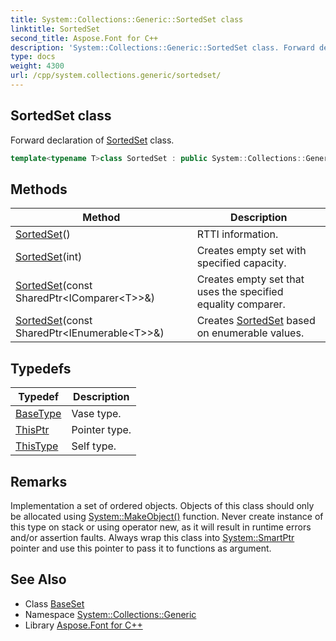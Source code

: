 ```yaml
---
title: System::Collections::Generic::SortedSet class
linktitle: SortedSet
second_title: Aspose.Font for C++
description: 'System::Collections::Generic::SortedSet class. Forward declaration of SortedSet class in C++.'
type: docs
weight: 4300
url: /cpp/system.collections.generic/sortedset/
---
```

## SortedSet class


Forward declaration of [SortedSet](./) class.

```cpp
template<typename T>class SortedSet : public System::Collections::Generic::BaseSet<T, std::set<T, ComparerAdapter<T>, System::Details::CollectionHelpers::ContainerPointerMode<T>::allocator_type>>
```

## Methods

| Method | Description |
| --- | --- |
| [SortedSet](./sortedset/)() | RTTI information. |
| [SortedSet](./sortedset/)(int) | Creates empty set with specified capacity. |
| [SortedSet](./sortedset/)(const SharedPtr\<IComparer\<T\>\>\&) | Creates empty set that uses the specified equality comparer. |
| [SortedSet](./sortedset/)(const SharedPtr\<IEnumerable\<T\>\>\&) | Creates [SortedSet](./) based on enumerable values. |
## Typedefs

| Typedef | Description |
| --- | --- |
| [BaseType](./basetype/) | Vase type. |
| [ThisPtr](./thisptr/) | Pointer type. |
| [ThisType](./thistype/) | Self type. |
## Remarks


Implementation a set of ordered objects. Objects of this class should only be allocated using [System::MakeObject()](../../system/makeobject/) function. Never create instance of this type on stack or using operator new, as it will result in runtime errors and/or assertion faults. Always wrap this class into [System::SmartPtr](../../system/smartptr/) pointer and use this pointer to pass it to functions as argument.

## See Also

* Class [BaseSet](../baseset/)
* Namespace [System::Collections::Generic](../)
* Library [Aspose.Font for C++](../../)
